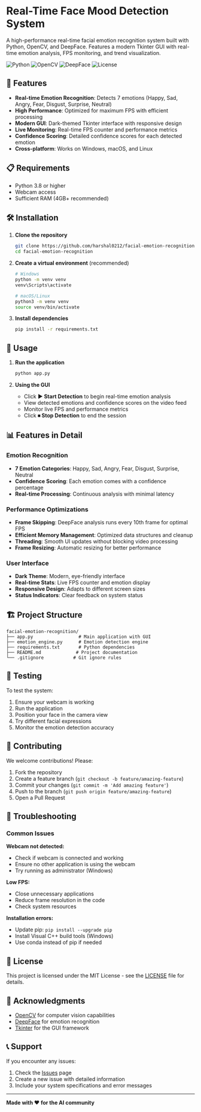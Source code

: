 # Real-Time Face Mood Detection System

A high-performance real-time facial emotion recognition system built with Python, OpenCV, and DeepFace. Features a modern Tkinter GUI with real-time emotion analysis, FPS monitoring, and trend visualization.

![Python](https://img.shields.io/badge/Python-3.8+-blue.svg)
![OpenCV](https://img.shields.io/badge/OpenCV-4.8+-green.svg)
![DeepFace](https://img.shields.io/badge/DeepFace-0.0.79+-orange.svg)
![License](https://img.shields.io/badge/License-MIT-yellow.svg)

## 🚀 Features

- **Real-time Emotion Recognition**: Detects 7 emotions (Happy, Sad, Angry, Fear, Disgust, Surprise, Neutral)
- **High Performance**: Optimized for maximum FPS with efficient processing
- **Modern GUI**: Dark-themed Tkinter interface with responsive design
- **Live Monitoring**: Real-time FPS counter and performance metrics
- **Confidence Scoring**: Detailed confidence scores for each detected emotion
- **Cross-platform**: Works on Windows, macOS, and Linux

## 📋 Requirements

- Python 3.8 or higher
- Webcam access
- Sufficient RAM (4GB+ recommended)

## 🛠️ Installation

1. **Clone the repository**
   ```bash
   git clone https://github.com/harshal0212/facial-emotion-recognition.git
   cd facial-emotion-recognition
   ```

2. **Create a virtual environment** (recommended)
   ```bash
   # Windows
   python -m venv venv
   venv\Scripts\activate

   # macOS/Linux
   python3 -m venv venv
   source venv/bin/activate
   ```

3. **Install dependencies**
   ```bash
   pip install -r requirements.txt
   ```

## 🎯 Usage

1. **Run the application**
   ```bash
   python app.py
   ```

2. **Using the GUI**
   - Click **▶ Start Detection** to begin real-time emotion analysis
   - View detected emotions and confidence scores on the video feed
   - Monitor live FPS and performance metrics
   - Click **⏹ Stop Detection** to end the session

## 📊 Features in Detail

### Emotion Recognition
- **7 Emotion Categories**: Happy, Sad, Angry, Fear, Disgust, Surprise, Neutral
- **Confidence Scoring**: Each emotion comes with a confidence percentage
- **Real-time Processing**: Continuous analysis with minimal latency

### Performance Optimizations
- **Frame Skipping**: DeepFace analysis runs every 10th frame for optimal FPS
- **Efficient Memory Management**: Optimized data structures and cleanup
- **Threading**: Smooth UI updates without blocking video processing
- **Frame Resizing**: Automatic resizing for better performance

### User Interface
- **Dark Theme**: Modern, eye-friendly interface
- **Real-time Stats**: Live FPS counter and emotion display
- **Responsive Design**: Adapts to different screen sizes
- **Status Indicators**: Clear feedback on system status

## 🏗️ Project Structure

```
facial-emotion-recognition/
├── app.py                 # Main application with GUI
├── emotion_engine.py      # Emotion detection engine
├── requirements.txt       # Python dependencies
├── README.md             # Project documentation
└── .gitignore           # Git ignore rules
```

## 🧪 Testing

To test the system:

1. Ensure your webcam is working
2. Run the application
3. Position your face in the camera view
4. Try different facial expressions
5. Monitor the emotion detection accuracy

## 🤝 Contributing

We welcome contributions! Please:

1. Fork the repository
2. Create a feature branch (`git checkout -b feature/amazing-feature`)
3. Commit your changes (`git commit -m 'Add amazing feature'`)
4. Push to the branch (`git push origin feature/amazing-feature`)
5. Open a Pull Request

## 🐛 Troubleshooting

### Common Issues

**Webcam not detected:**
- Check if webcam is connected and working
- Ensure no other application is using the webcam
- Try running as administrator (Windows)

**Low FPS:**
- Close unnecessary applications
- Reduce frame resolution in the code
- Check system resources

**Installation errors:**
- Update pip: `pip install --upgrade pip`
- Install Visual C++ build tools (Windows)
- Use conda instead of pip if needed

## 📄 License

This project is licensed under the MIT License - see the [LICENSE](LICENSE) file for details.

## 🙏 Acknowledgments

- [OpenCV](https://opencv.org/) for computer vision capabilities
- [DeepFace](https://github.com/serengil/deepface) for emotion recognition
- [Tkinter](https://docs.python.org/3/library/tkinter.html) for the GUI framework

## 📞 Support

If you encounter any issues:
1. Check the [Issues](https://github.com/yourusername/facial-emotion-recognition/issues) page
2. Create a new issue with detailed information
3. Include your system specifications and error messages

---

**Made with ❤️ for the AI community** 

